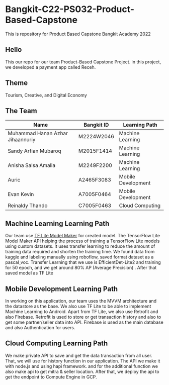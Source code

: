 # Bangkit-C22-PS032-Product-Based-Capstone
This is repository for Product Based Capstone Bangkit Academy 2022
## Hello 
This our repo for our team Product-Based Capstone Project. in this project, we developed a payment app called Receh. 
## Theme
Tourism, Creative, and Digital Economy
## The Team
| Name  | Bangkit ID | Learning Path |
| ------------- | ------------- | ------------- |
| Muhammad Hanan Azhar Jihaannuriy | M2224W2046 | Machine Learning |
| Sandy Arfian Mubaroq  | M2015F1414 | Machine Learning |
| Anisha Salsa Amalia | M2249F2200 | Machine Learning |
| Auric | A2465F3083 | Mobile Development |
| Evan Kevin | A7005F0464 | Mobile Development |
| Reinaldy Thando | C7005F0463 | Cloud Computing |

## Machine Learning Learning Path
Our team use [TF Lite Model Maker](https://www.tensorflow.org/lite/models/modify/model_maker/object_detection) for created model. 
The TensorFlow Lite Model Maker API helping the process of training a TensorFlow Lite models using custom datasets. It uses transfer learning to reduce the amount of training data required and shorten the training time. We found data from kaggle and labeling manually using roboflow, saved format dataset as a pascal_voc. Transfer Learning that we use is EfficientDet-Lite2 and training for 50 epoch, and we get around 80% AP (Average Precision) . After that saved model as TF Lite
## Mobile Development Learning Path
In working on this application, our team uses the MVVM architecture and the datastore as the base. We also use TF Lite to be able to implement Machine Learning to Android. Apart from TF Lite, we also use Retrofit and also Firebase. Retrofit is used to store or get transaction history and also to get some partner/seller data into API. Firebase is used as the main database and also Authentication for users.

## Cloud Computing Learning Path
We make private API to save and get the data transaction from all user. That, we will use for history function in our application. The API we make it with node.js and using hapi framework. and for the additional function we also make api to get mitra & seller location. After that, we deploy the api to get the endpoint to Compute Engine in GCP.

